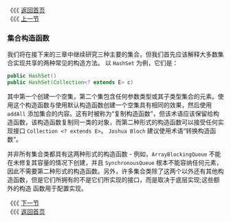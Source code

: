 《《《 [返回首页](../README.md)       <br/>
《《《 [上一节](02_Implementing_Collection.md)

### 集合构造函数

我们将在接下来的三章中继续研究三种主要的集合，但我们首先应该解释大多数集合实现共享的两种常见的构造方法。 以 `HashSet` 为例，它们是：

```java
public HashSet()
public HashSet(Collection<? extends E> c)
```

其中第一个创建一个空集，第二个集包含任何参数类型或其子类型集合的元素。使用这个构造函数与使用默认构造函数创建一个空集具有相同的效果，然后使用 `addAll` 
添加集合的内容。这有时被称为“复制构造函数”，但该术语应该保留给构造函数，该构造函数复制同一类的对象，而第二种形式的构造函数可以接受任何实现接口 
`Collection <? extends E>`。 `Joshua Bloch` 建议使用术语“转换构造函数”。

并非所有集合类都具有这两种形式的构造函数 - 例如，`ArrayBlockingQueue` 不能在未修复其容量的情况下创建，并且 `SynchronousQueue` 根本不能容纳任何元素，
因此不需要第二种形式的构造函数。另外，许多集合类除了这两个以外还有其他构造函数，但是它们所拥有的不是它们所实现的接口，而是取决于底层实现;这些额外的构造
函数用于配置实现。

《《《 [下一节](../ch13/00_Sets.md)      <br/>
《《《 [返回首页](../README.md)
